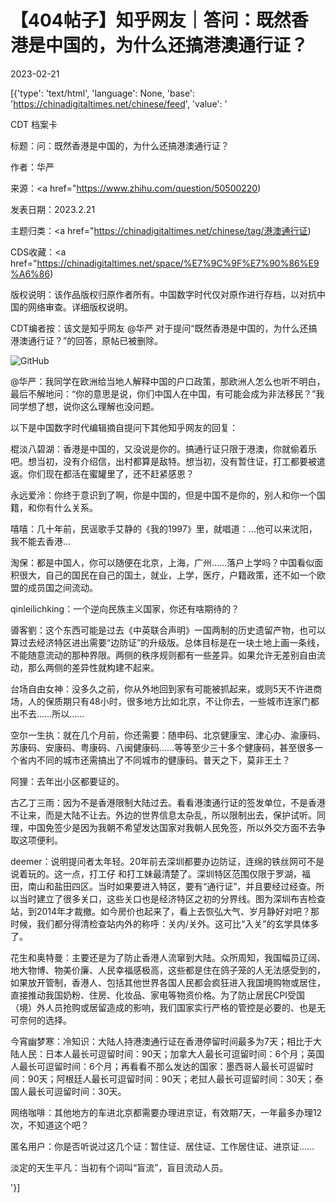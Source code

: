 # 【404帖子】知乎网友｜答问：既然香港是中国的，为什么还搞港澳通行证？

2023-02-21

[{'type': 'text/html', 'language': None, 'base': 'https://chinadigitaltimes.net/chinese/feed', 'value': '

CDT 档案卡

标题：问：既然香港是中国的，为什么还搞港澳通行证？

作者：华严

来源：<a href="https://www.zhihu.com/question/50500220)

发表日期：2023.2.21

主题归类：<a href="https://chinadigitaltimes.net/chinese/tag/港澳通行证)

CDS收藏：<a href="https://chinadigitaltimes.net/space/%E7%9C%9F%E7%90%86%E9%A6%86)

版权说明：该作品版权归原作者所有。中国数字时代仅对原作进行存档，以对抗中国的网络审查。详细版权说明。





CDT编者按：该文是知乎网友 @华严 对于提问“既然香港是中国的，为什么还搞港澳通行证？”的回答，原帖已被删除。

![GitHub](https://chinadigitaltimes.net/chinese/files/2023/02/image-1676975276501.png)



@华严：我同学在欧洲给当地人解释中国的户口政策，那欧洲人怎么也听不明白，最后不解地问：“你的意思是说，你们中国人在中国，有可能会成为非法移民？”我同学想了想，说你这么理解也没问题。



以下是中国数字时代编辑摘自提问下其他知乎网友的回复：



棍淡八碧湖：香港是中国的，又没说是你的。搞通行证只限于港澳，你就偷着乐吧。想当初，没有介绍信，出村都算是敌特。想当初，没有暂住证，打工都要被遣返。你们现在都活在蜜罐里了，还不赶紧感恩？

永远爱泠：你终于意识到了啊，你是中国的，但是中国不是你的，别人和你一个国籍，和你有什么关系。

嘻嘻：几十年前，民谣歌手艾静的《我的1997》里，就唱道：…他可以来沈阳，我不能去香港…

淘保：都是中国人，你可以随便在北京，上海，广州……落户上学吗？中国看似面积很大，自己的国民在自己的国土，就业，上学，医疗，户籍政策，还不如一个欧盟的成员国之间流动。

qinleilichking：一个逆向民族主义国家，你还有啥期待的？

噵客劉：这个东西可能是过去《中英联合声明》一国两制的历史遗留产物，也可以算过去经济特区进出需要“边防证”的升级版。总体目标是在一块土地上画一条线，不能随意流动的那种界限。两侧的秩序规则都有一些差异。如果允许无差别自由流动，那么两侧的差异性就构建不起来。

台场自由女神：没多久之前，你从外地回到家有可能被抓起来，或则5天不许进商场，人的保质期只有48小时，很多地方比如北京，不让你去，一些城市连家门都出不去&#8230;&#8230;所以&#8230;&#8230;

空尔一生执：就在几个月前，你还需要：随申码、北京健康宝、津心办、渝康码、苏康码、安康码、粤康码、八闽健康码……等等至少三十多个健康码，甚至很多一个省内不同的城市还需搞出了不同城市的健康码。普天之下，莫非王土？

阿狸：去年出小区都要证的。

古乙丁三雨：因为不是香港限制大陆过去。看看港澳通行证的签发单位，不是香港不让来，而是大陆不让去。外边的世界信息太杂乱，所以限制出去，保护试听。同理，中国免签少是因为我朝不希望发达国家对我朝人民免签，所以外交方面不去争取这项便利。

deemer：说明提问者太年轻。20年前去深圳都要办边防证，连绵的铁丝网可不是说着玩的。这一点，打工仔 和打工妹最清楚了。深圳特区范围仅限于罗湖，福田，南山和盐田四区。当时如果要进入特区，要有“通行证”，并且要经过经查。所以当时建立了很多关口，这些关口也是经济特区之初的分界线。图为深圳布吉检查站，到2014年才裁撤。如今房价也起来了，看上去恢弘大气、岁月静好对吧？那时候，我们都分得清检查站内外的称呼：关内/关外。这可比“入关”的玄学具体多了。

花生和奥特曼：主要还是为了防止香港人流窜到大陆。众所周知，我国幅员辽阔、地大物博、物美价廉、人民幸福感极高，这些都是住在鸽子笼的人无法感受到的，如果放开管制，香港人、包括其他世界各国人民都会疯狂进入我国境购物或居住，直接推动我国奶粉、住房、化妆品、家电等物资价格。为了防止居民CPI受国（境）外人员抢购或居留造成的影响，我们国家实行严格的管控是必要的、也是无可奈何的选择。

今宵幽梦寒：冷知识：大陆人持港澳通行证在香港停留时间最多为7天；相比于大陆人民：日本人最长可逗留时间：90天；加拿大人最长可逗留时间：6个月；英国人最长可逗留时间：6个月；再看看不那么发达的国家：墨西哥人最长可逗留时间：90天；阿根廷人最长可逗留时间：90天；老挝人最长可逗留时间：30天；泰国人最长可逗留时间：30天。

网络咖啡：其他地方的车进北京都需要办理进京证，有效期7天，一年最多办理12次，不知道这个吧？

匿名用户：你是否听说过这几个证：暂住证、居住证、工作居住证、进京证&#8230;&#8230;

淡定的天生平凡：当初有个词叫“盲流”，盲目流动人员。

'}]